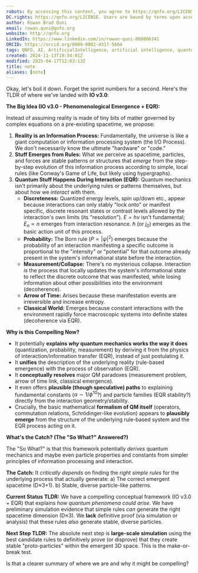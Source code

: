```yaml
---
robots: By accessing this content, you agree to https://qnfo.org/LICENSE. Non-commercial use only. Attribution required.
DC.rights: https://qnfo.org/LICENSE. Users are bound by terms upon access.
author: Rowan Brad Quni
email: rowan.quni@qnfo.org
website: http://qnfo.org
LinkedIn: https://www.linkedin.com/in/rowan-quni-868006341
ORCID: https://orcid.org/0009-0002-4317-5604
tags: QNFO, AI, ArtificialIntelligence, artificial intelligence, quantum, physics, science, Einstein, QuantumMechanics, quantum mechanics, QuantumComputing, quantum computing, information, InformationTheory, information theory, InformationalUniverse, informational universe, informational universe hypothesis, IUH
created: 2024-11-13T19:54:01Z
modified: 2025-04-17T12:03:13Z
title: note
aliases: [note]
---
```

Okay, let's boil it down. Forget the sprint numbers for a second. Here's the TLDR of where we've landed with **IO v3.0**:

**The Big Idea (IO v3.0 - Phenomenological Emergence + EQR):**

Instead of assuming reality is made of tiny bits of matter governed by complex equations on a pre-existing spacetime, we propose:

1.  **Reality is an Information Process:** Fundamentally, the universe is like a giant computation or information processing system (the I/O Process). We don't necessarily know the ultimate "hardware" or "code."
2.  **Stuff Emerges from Rules:** What we perceive as spacetime, particles, and forces are stable patterns or structures that *emerge* from the step-by-step evolution of this information process according to simple, local rules (like Conway's Game of Life, but likely using hypergraphs).
3.  **Quantum Stuff Happens During Interaction (EQR):** Quantum mechanics isn't primarily about the underlying rules or patterns themselves, but about how we *interact* with them.
    *   **Discreteness:** Quantized energy levels, spin up/down etc., appear because interactions can only stably "lock onto" or manifest specific, discrete resonant states or contrast levels allowed by the interaction's own limits (its "resolution"). $E=h\nu$ isn't fundamental; $E_n \propto n$ emerges from interaction resonance. $\hbar$ (or $j_0$) emerges as the basic action unit of this process.
    *   **Probability:** The Born rule ($P \propto |\psi|^2$) emerges because the probability of an interaction manifesting a specific outcome is proportional to the "intensity" or "potential" for that outcome already present in the system's informational state before the interaction.
    *   **Measurement/Collapse:** There's no mysterious collapse. Interaction *is* the process that locally updates the system's informational state to reflect the discrete outcome that was manifested, while losing information about other possibilities into the environment (decoherence).
    *   **Arrow of Time:** Arises because these manifestation events are irreversible and increase entropy.
    *   **Classical World:** Emerges because constant interactions with the environment rapidly force macroscopic systems into definite states (decoherence via EQR).

**Why is this Compelling Now?**

*   It potentially **explains *why* quantum mechanics works the way it does** (quantization, probability, measurement) by deriving it from the physics of interaction/information transfer (EQR), instead of just postulating it.
*   It **unifies** the description of the underlying reality (rule-based emergence) with the process of observation (EQR).
*   It **conceptually resolves** major QM paradoxes (measurement problem, arrow of time link, classical emergence).
*   It even offers **plausible (though speculative) paths** to explaining fundamental constants ($\alpha \sim 1/\phi^{10}$?) and particle families (EQR stability?) directly from the interaction geometry/stability.
*   Crucially, the basic mathematical **formalism of QM itself** (operators, commutation relations, Schrödinger-like evolution) appears to **plausibly emerge** from the structure of the underlying rule-based system and the EQR process acting on it.

**What's the Catch? (The "So What?" Answered?)**

The "So What?" is that this framework potentially *derives* quantum mechanics and maybe even particle properties and constants from simpler principles of information processing and interaction.

**The Catch:** It *critically depends* on finding the *right simple rules* for the underlying process that actually generate:
    a) The correct emergent spacetime (D≈3+1).
    b) Stable, diverse particle-like patterns.

**Current Status TLDR:** We have a compelling conceptual framework (IO v3.0 + EQR) that explains *how quantum phenomena could arise*. We have preliminary simulation evidence that simple rules *can* generate the right spacetime dimension (D≈3). We **lack** definitive proof (via simulation or analysis) that these rules *also* generate stable, diverse particles.

**Next Step TLDR:** The absolute next step is **large-scale simulation** using the best candidate rules to definitively prove (or disprove) that they create stable "proto-particles" within the emergent 3D space. This is the make-or-break test.

Is that a clearer summary of where we are and why it might be compelling?
